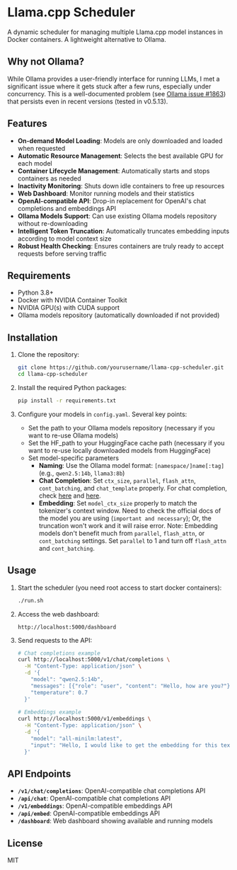 # Llama.cpp Scheduler

A dynamic scheduler for managing multiple Llama.cpp model instances in Docker containers. A lightweight alternative to Ollama.

## Why not Ollama?

While Ollama provides a user-friendly interface for running LLMs, I met a significant issue where it gets stuck after a few runs, especially under concurrency. This is a well-documented problem (see [Ollama issue #1863](https://github.com/ollama/ollama/issues/1863)) that persists even in recent versions (tested in v0.5.13).

## Features

- **On-demand Model Loading**: Models are only downloaded and loaded when requested
- **Automatic Resource Management**: Selects the best available GPU for each model
- **Container Lifecycle Management**: Automatically starts and stops containers as needed
- **Inactivity Monitoring**: Shuts down idle containers to free up resources
- **Web Dashboard**: Monitor running models and their statistics
- **OpenAI-compatible API**: Drop-in replacement for OpenAI's chat completions and embeddings API
- **Ollama Models Support**: Can use existing Ollama models repository without re-downloading
- **Intelligent Token Truncation**: Automatically truncates embedding inputs according to model context size
- **Robust Health Checking**: Ensures containers are truly ready to accept requests before serving traffic

## Requirements

- Python 3.8+
- Docker with NVIDIA Container Toolkit
- NVIDIA GPU(s) with CUDA support
- Ollama models repository (automatically downloaded if not provided)

## Installation

1. Clone the repository:
   ```bash
   git clone https://github.com/yourusername/llama-cpp-scheduler.git
   cd llama-cpp-scheduler
   ```

2. Install the required Python packages:
   ```bash
   pip install -r requirements.txt
   ```

3. Configure your models in `config.yaml`. Several key points:
   - Set the path to your Ollama models repository (necessary if you want to re-use Ollama models)
   - Set the HF_path to your HuggingFace cache path (necessary if you want to re-use locally downloaded models from HuggingFace)
   - Set model-specific parameters
     - **Naming**: Use the Ollama model format: `[namespace/]name[:tag]` (e.g., `qwen2.5:14b`, `llama3:8b`)
     - **Chat Completion**: Set `ctx_size`, `parallel`, `flash_attn`, `cont_batching`, and `chat_template` properly. For chat completion, check [here](https://github.com/ggml-org/llama.cpp/blob/master/examples/server/README.md) and [here](https://github.com/ggml-org/llama.cpp/wiki/Templates-supported-by-llama_chat_apply_template). 
     - **Embedding**: Set `model_ctx_size` properly to match the tokenizer's context window. Need to check the official docs of the model you are using (`important and necessary`); Or, the truncation won't work and it will raise error. Note: Embedding models don't benefit much from `parallel`, `flash_attn`, or `cont_batching` settings. Set `parallel` to 1 and turn off `flash_attn` and `cont_batching`.


## Usage

1. Start the scheduler (you need root access to start docker containers):
   ```bash
   ./run.sh
   ```

2. Access the web dashboard:
   ```
   http://localhost:5000/dashboard
   ```

3. Send requests to the API:
   ```bash
   # Chat completions example
   curl http://localhost:5000/v1/chat/completions \
     -H "Content-Type: application/json" \
     -d '{
       "model": "qwen2.5:14b",
       "messages": [{"role": "user", "content": "Hello, how are you?"}],
       "temperature": 0.7
     }'
     
   # Embeddings example
   curl http://localhost:5000/v1/embeddings \
     -H "Content-Type: application/json" \
     -d '{
       "model": "all-minilm:latest",
       "input": "Hello, I would like to get the embedding for this text"
     }'
   ```

## API Endpoints

- **`/v1/chat/completions`**: OpenAI-compatible chat completions API
- **`/api/chat`**: OpenAI-compatible chat completions API
- **`/v1/embeddings`**: OpenAI-compatible embeddings API
- **`/api/embed`**: OpenAI-compatible embeddings API
- **`/dashboard`**: Web dashboard showing available and running models

## License

MIT

